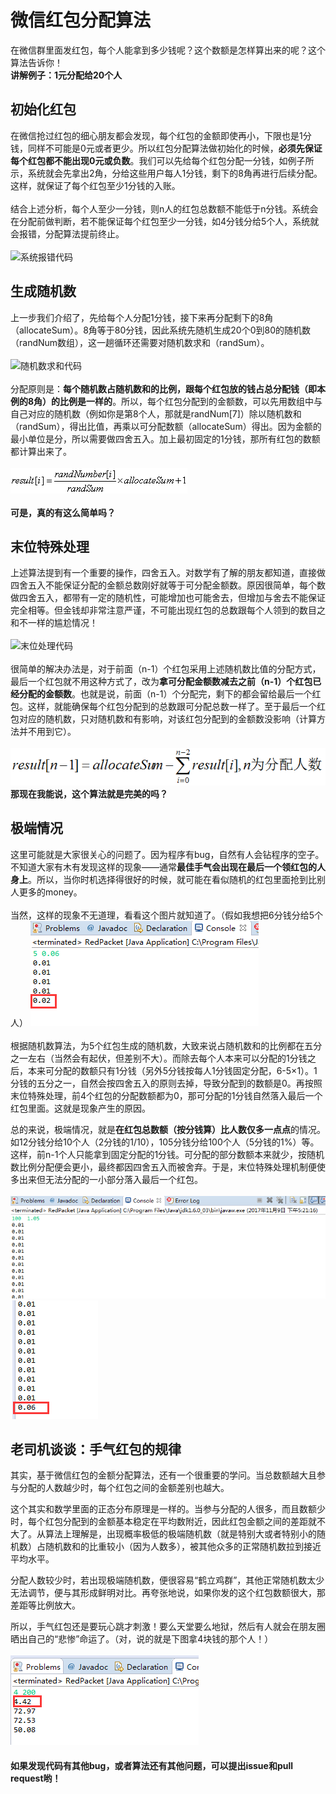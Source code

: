 ﻿# 微信红包分配算法
在微信群里面发红包，每个人能拿到多少钱呢？这个数额是怎样算出来的呢？这个算法告诉你！
<br>
**讲解例子：1元分配给20个人**

## 初始化红包
在微信抢过红包的细心朋友都会发现，每个红包的金额即使再小，下限也是1分钱，同样不可能是0元或者更少。所以红包分配算法做初始化的时候，**必须先保证每个红包都不能出现0元或负数**。我们可以先给每个红包分配一分钱，如例子所示，系统就会先拿出2角，分给这些用户每人1分钱，剩下的8角再进行后续分配。这样，就保证了每个红包至少1分钱的入账。
<br>
<br>
结合上述分析，每个人至少一分钱，则n人的红包总数额不能低于n分钱。系统会在分配前做判断，若不能保证每个红包至少一分钱，如4分钱分给5个人，系统就会报错，分配算法提前终止。
<br>
<br>
![系统报错代码](/image/error.png)

## 生成随机数
上一步我们介绍了，先给每个人分配1分钱，接下来再分配剩下的8角（allocateSum）。8角等于80分钱，因此系统先随机生成20个0到80的随机数（randNum数组），这一趟循环还需要对随机数求和（randSum）。
<br>
<br>
![随机数求和代码](/image/randSum.png)
<br>
<br>
分配原则是：**每个随机数占随机数和的比例，跟每个红包放的钱占总分配钱（即本例的8角）的比例是一样的**。所以，每个红包分配到的金额数，可以先用数组中与自己对应的随机数（例如你是第8个人，那就是randNum[7]）除以随机数和（randSum），得出比值，再乘以可分配数额（allocateSum）得出。因为金额的最小单位是分，所以需要做四舍五入。加上最初固定的1分钱，那所有红包的数额都计算出来了。
<br>
<br>
![公式](/image/calculater.png)
<br>
<br>
**可是，真的有这么简单吗？**

## 末位特殊处理
上述算法提到有一个重要的操作，四舍五入。对数学有了解的朋友都知道，直接做四舍五入不能保证分配的金额总数刚好就等于可分配金额数。原因很简单，每个数做四舍五入，都带有一定的随机性，可能增加也可能舍去，但增加与舍去不能保证完全相等。但金钱却非常注意严谨，不可能出现红包的总数跟每个人领到的数目之和不一样的尴尬情况！
<br>
<br>
![末位处理代码](/image/left.png)
<br>
<br>
很简单的解决办法是，对于前面（n-1）个红包采用上述随机数比值的分配方式，最后一个红包就不用这种方式了，改为**拿可分配金额数减去之前（n-1）个红包已经分配的金额数**。也就是说，前面（n-1）个分配完，剩下的都会留给最后一个红包。这样，就能确保每个红包分配到的总数跟可分配总数一样了。至于最后一个红包对应的随机数，只对随机数和有影响，对该红包分配到的金额数没影响（计算方法并不用到它）。
<br>
<br>
![最后一个红包的特殊处理](/image/ending.png)
**那现在我能说，这个算法就是完美的吗？**

## 极端情况
这里可能就是大家很关心的问题了。因为程序有bug，自然有人会钻程序的空子。不知道大家有木有发现这样的现象——通常**最佳手气会出现在最后一个领红包的人身上**。所以，当你时机选择得很好的时候，就可能在看似随机的红包里面抢到比别人更多的money。
<br>
<br>
当然，这样的现象不无道理，看看这个图片就知道了。（假如我想把6分钱分给5个人）
![6分钱分给5个人](/image/56.png)
<br>
<br>
根据随机数算法，为5个红包生成的随机数，大致来说占随机数和的比例都在五分之一左右（当然会有起伏，但差别不大）。而除去每个人本来可以分配的1分钱之后，本来可分配的数额只有1分钱（另外5分钱按每人1分钱固定分配，6-5×1）。1分钱的五分之一，自然会按四舍五入的原则去掉，导致分配到的数额是0。再按照末位特殊处理，前4个红包的分配数额都为0，那可分配的1分钱自然落入最后一个红包里面。这就是现象产生的原因。

总的来说，极端情况，就是**在红包总数额（按分钱算）比人数仅多一点点**的情况。如12分钱分给10个人（2分钱的1/10），105分钱分给100个人（5分钱的1%）等。这样，前n-1个人只能拿到固定分配的1分钱。可分配的部分数额本来就少，按随机数比例分配便会更小，最终都因四舍五入而被舍弃。于是，末位特殊处理机制便使多出来但无法分配的一小部分落入最后一个红包。
<br>
<br>
![105分钱分给100个人](/image/105.png)
![105分钱分给100个人](/image/106.png)

## 老司机谈谈：手气红包的规律
其实，基于微信红包的金额分配算法，还有一个很重要的学问。当总数额越大且参与分配的人数越少时，每个红包之间的金额差别也越大。

这个其实和数学里面的正态分布原理是一样的。当参与分配的人很多，而且数额少时，每个红包分配到的金额基本稳定在平均数附近，因此红包金额之间的差距就不大了。从算法上理解是，出现概率极低的极端随机数（就是特别大或者特别小的随机数）占随机数和的比重较小（因为人数多），被其他众多的正常随机数拉到接近平均水平。

分配人数较少时，若出现极端随机数，便很容易“鹤立鸡群”，其他正常随机数太少无法调节，便与其形成鲜明对比。再夸张地说，如果你发的这个红包数额很大，那差距等比例放大。

所以，手气红包还是要玩心跳才刺激！要么天堂要么地狱，然后有人就会在朋友圈晒出自己的“悲惨”命运了。（对，说的就是下图拿4块钱的那个人！）
<br>
<br>
![手气红包心跳](/image/xintiao.png)

#### 如果发现代码有其他bug，或者算法还有其他问题，可以提出issue和pull request哟！